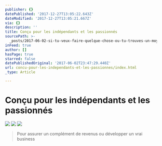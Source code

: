 ```yaml
---
publisher: {}
datePublished: '2017-12-27T13:05:22.643Z'
dateModified: '2017-12-27T13:05:21.667Z'
via: {}
description: ''
title: Conçu pour les indépendants et les passionnés
sourcePath: >-
  _posts/2017-06-02-si-tu-veux-faire-quelque-chose-ou-tu-trouves-un-moyen-ou-tu.md
inFeed: true
author: []
hasPage: true
starred: false
datePublishedOriginal: '2017-06-02T23:47:29.440Z'
url: concu-pour-les-independants-et-les-passionnes/index.html
_type: Article

---
```

# Conçu pour les indépendants et les passionnés
![](https://the-grid-user-content.s3-us-west-2.amazonaws.com/28224350-9688-4190-ba0e-f8d7d0f72658.png)
![](https://the-grid-user-content.s3-us-west-2.amazonaws.com/906030c5-e7f7-4541-9254-1b02e38e0644.png)
![](https://the-grid-user-content.s3-us-west-2.amazonaws.com/a297b337-3cfd-49ca-8957-5203dc93fe9d.png)

> Pour assurer un complément de revenus ou développer un vrai business